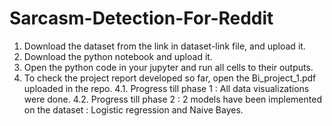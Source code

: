 # Sarcasm-Detection-For-Reddit
1. Download the dataset from the link in dataset-link file, and upload it.
2. Download the python notebook and upload it.
3. Open the python code in your jupyter and run all cells to their outputs.
4. To check the project report developed so far, open the Bi_project_1.pdf uploaded in the repo.
4.1. Progress till phase 1 : All data visualizations were done.
4.2. Progress till phase 2 : 2 models have been implemented on the dataset : Logistic regression and Naive Bayes.
